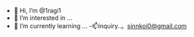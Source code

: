 - 👋 Hi, I’m @1ragi1
- 👀 I’m interested in ...
- 🌱 I’m currently learning ...
-📫inquiry..。sinnkoi0@gmail.com
